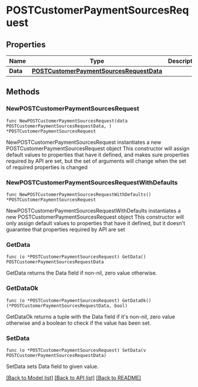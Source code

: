 # POSTCustomerPaymentSourcesRequest

## Properties

Name | Type | Description | Notes
------------ | ------------- | ------------- | -------------
**Data** | [**POSTCustomerPaymentSourcesRequestData**](POSTCustomerPaymentSourcesRequestData.md) |  | 

## Methods

### NewPOSTCustomerPaymentSourcesRequest

`func NewPOSTCustomerPaymentSourcesRequest(data POSTCustomerPaymentSourcesRequestData, ) *POSTCustomerPaymentSourcesRequest`

NewPOSTCustomerPaymentSourcesRequest instantiates a new POSTCustomerPaymentSourcesRequest object
This constructor will assign default values to properties that have it defined,
and makes sure properties required by API are set, but the set of arguments
will change when the set of required properties is changed

### NewPOSTCustomerPaymentSourcesRequestWithDefaults

`func NewPOSTCustomerPaymentSourcesRequestWithDefaults() *POSTCustomerPaymentSourcesRequest`

NewPOSTCustomerPaymentSourcesRequestWithDefaults instantiates a new POSTCustomerPaymentSourcesRequest object
This constructor will only assign default values to properties that have it defined,
but it doesn't guarantee that properties required by API are set

### GetData

`func (o *POSTCustomerPaymentSourcesRequest) GetData() POSTCustomerPaymentSourcesRequestData`

GetData returns the Data field if non-nil, zero value otherwise.

### GetDataOk

`func (o *POSTCustomerPaymentSourcesRequest) GetDataOk() (*POSTCustomerPaymentSourcesRequestData, bool)`

GetDataOk returns a tuple with the Data field if it's non-nil, zero value otherwise
and a boolean to check if the value has been set.

### SetData

`func (o *POSTCustomerPaymentSourcesRequest) SetData(v POSTCustomerPaymentSourcesRequestData)`

SetData sets Data field to given value.



[[Back to Model list]](../README.md#documentation-for-models) [[Back to API list]](../README.md#documentation-for-api-endpoints) [[Back to README]](../README.md)


